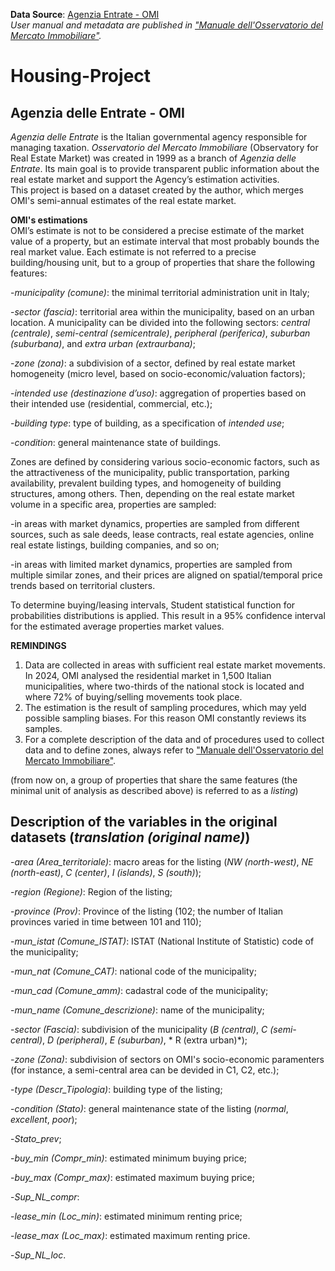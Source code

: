 **Data Source**: [Agenzia Entrate - OMI](https://www.agenziaentrate.gov.it/portale/it/web/guest/schede/fabbricatiterreni/omi/forniture-dati-omi)\
*User manual and metadata are published in ["Manuale dell'Osservatorio del Mercato Immobiliare"](https://www.agenziaentrate.gov.it/portale/documents/20143/265514/Manuale_OMI_2025_03_20.pdf/6ae6f18b-1632-a588-7990-bc94969f354a?t=1742814198800).*

# Housing-Project

## Agenzia delle Entrate - OMI
*Agenzia delle Entrate* is the Italian governmental agency responsible for managing taxation. *Osservatorio del Mercato Immobiliare* (Observatory for Real Estate Market) was created in 1999 as a branch of *Agenzia delle Entrate*. Its main goal is to provide transparent public information about the real estate market and support the Agency’s estimation activities.\
This project is based on a dataset created by the author, which merges OMI's semi-annual estimates of the real estate market.

**OMI's estimations**\
OMI’s estimate is not to be considered a precise estimate of the market value of a property, but an estimate interval that most probably bounds the real market value. Each estimate is not referred to a precise building/housing unit, but to a group of properties that share the following features:

-*municipality (comune)*: the minimal territorial administration unit in Italy; 

-*sector (fascia)*: territorial area within the municipality, based on an urban location. A municipality can be divided into the following sectors: *central (centrale)*, *semi-central (semicentrale)*, *peripheral (periferica)*, *suburban (suburbana)*, and *extra urban (extraurbana)*;

-*zone (zona)*: a subdivision of a sector, defined by real estate market homogeneity (micro level, based on socio-economic/valuation factors);

-*intended use (destinazione d’uso)*: aggregation of properties based on their intended use (residential, commercial, etc.);

-*building type*: type of building, as a specification of *intended use*;

-*condition*: general maintenance state of buildings.

Zones are defined by considering various socio-economic factors, such as the attractiveness of the municipality, public transportation, parking availability, prevalent building types, and homogeneity of building structures, among others. Then, depending on the real estate market volume in a specific area, properties are sampled:

-in areas with market dynamics, properties are sampled from different sources, such as sale deeds, lease contracts, real estate agencies, online real estate listings, building companies, and so on;

-in areas with limited market dynamics, properties are sampled from multiple similar zones, and their prices are aligned on spatial/temporal price trends based on territorial clusters.

To determine buying/leasing intervals, Student statistical function for probabilities distributions is applied. This result in a 95% confidence interval for the estimated average properties market values.  

**REMINDINGS**
1. Data are collected in areas with sufficient real estate market movements. In 2024, OMI analysed the residential market in 1,500 Italian municipalities, where two-thirds of the national stock is located and where 72% of buying/selling movements took place.
2. The estimation is the result of sampling procedures, which may yeld possible sampling biases. For this reason OMI constantly reviews its samples.
3. For a complete description of the data and of procedures used to collect data and to define zones, always refer to ["Manuale dell'Osservatorio del Mercato Immobiliare"](https://www.agenziaentrate.gov.it/portale/documents/20143/265514/Manuale_OMI_2025_03_20.pdf/6ae6f18b-1632-a588-7990-bc94969f354a?t=1742814198800).

(from now on, a group of properties that share the same features (the minimal unit of analysis as described above) is referred to as a *listing*)

## Description of the variables in the original datasets (*translation (original name)*)

-*area (Area_territoriale)*: macro areas for the listing (*NW (north-west)*, *NE (north-east)*, *C (center)*, *I (islands)*, *S (south)*);

-*region (Regione)*: Region of the listing;

-*province (Prov)*: Province of the listing (102; the number of Italian provinces varied in time between 101 and 110);

-*mun_istat (Comune_ISTAT)*: ISTAT (National Institute of Statistic) code of the municipality;

-*mun_nat (Comune_CAT)*: national code of the municipality;

-*mun_cad (Comune_amm)*: cadastral code of the municipality;

-*mun_name (Comune_descrizione)*: name of the municipality;

-*sector (Fascia)*: subdivision of the municipality (*B (central)*, *C (semi-central)*, *D (peripheral)*, *E (suburban)*, * R (extra urban)*);

-*zone (Zona)*: subdivision of sectors on OMI's socio-economic paramenters (for instance, a semi-central area can be devided in C1, C2, etc.);

-*type (Descr_Tipologia)*: building type of the listing;

-*condition (Stato)*: general maintenance state of the listing (*normal*, *excellent*, *poor*);

-*Stato_prev*;

-*buy_min (Compr_min)*: estimated minimum buying price;

-*buy_max (Compr_max)*: estimated maximum buying price;

-*Sup_NL_compr*:

-*lease_min (Loc_min)*: estimated minimum renting price;

-*lease_max (Loc_max)*: estimated maximum renting price.

-*Sup_NL_loc*.
